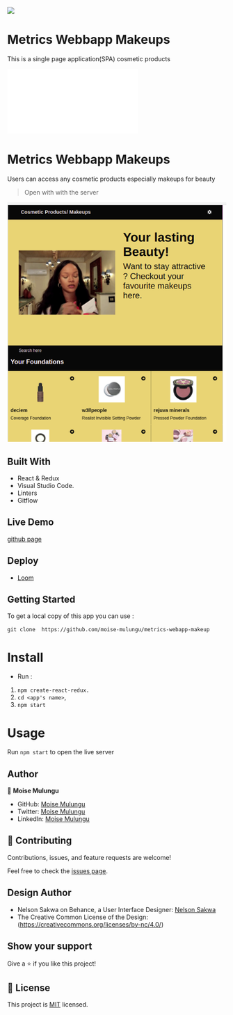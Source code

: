 ![](https://img.shields.io/badge/Microverse-blueviolet)

# Metrics Webbapp Makeups
This is a single page application(SPA) cosmetic products 

![](file:///home/moise/Leaderboard-project/dist/index.html)

# Metrics Webbapp Makeups
Users can access any cosmetic products especially makeups for beauty


> Open with with the server

![screenshot](src/assets/images/Screenshot.png)

## Built With

- React & Redux
- Visual Studio Code.
- Linters
- Gitflow

## Live Demo

[github page](https://github.com/moise-mulungu/metrics-webapp-makeup)

## Deploy 

- [Loom](https://www.loom.com/share/a611653a44bc4d259e768c468bd275e4)

## Getting Started

To get a local copy of this app you can use :
```
git clone  https://github.com/moise-mulungu/metrics-webapp-makeup
```
# Install

- Run :
1. `npm create-react-redux.`
2. `cd <app's name>`,
3. `npm start`

# Usage

Run `npm start` to open the live server

## Author

👤 **Moise Mulungu**

- GitHub: [Moise Mulungu](https://github.com/moise-mulungu)
- Twitter: [Moise Mulungu](https://twitter.com/moise_mulungu)
- LinkedIn: [Moise Mulungu](https://www.linkedin.com/in/moisemulungu/)

## 🤝 Contributing

Contributions, issues, and feature requests are welcome!

Feel free to check the [issues page](https://github.com/moise-mulungu/metrics-webapp-makeup/issues).

## Design Author

- Nelson Sakwa on Behance, a User Interface Designer: [Nelson Sakwa](http://sakwadesign.com/)
- The Creative Common License of the Design: (https://creativecommons.org/licenses/by-nc/4.0/)

## Show your support

Give a ⭐️ if you like this project!

## 📝 License

This project is [MIT](./MIT.md) licensed.
 